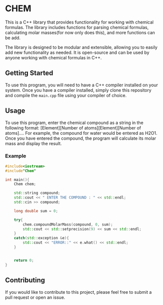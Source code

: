 # CHEM 

This is a C++ library that provides functionality for working with chemical formulas. The library includes functions for parsing chemical formulas, calculating molar masses(for now only does this), and more functions can be add.

The library is designed to be modular and extensible, allowing you to easily add new functionality as needed. It is open-source and can be used by anyone working with chemical formulas in C++.

## Getting Started

To use this program, you will need to have a C++ compiler installed on your system. Once you have a compiler installed, simply clone this repository and compile the `main.cpp` file using your compiler of choice.

## Usage

To use this program, enter the chemical compound as a string in the following format: [Element][Number of atoms][Element][Number of atoms].... For example, the compound for water would be entered as H2O1.
Once you have entered the compound, the program will calculate its molar mass and display the result.

### Example

```cpp
#include<iostream>
#include"Chem"

int main(){
    Chem chem;

    std::string compound;
    std::cout << " ENTER THE COMPOUND : " << std::endl;
    std::cin >> compound;

    long double sum = 0;

    try{
        chem.compoundMolarMass(compound, 0, sum);
        std::cout << std::setprecision(9) << sum << std::endl;
    }
    catch(std::exception &e){
        std::cout << "ERROR::" << e.what() << std::endl;
    }


    return 0;
}
```

## Contributing

If you would like to contribute to this project, please feel free to submit a pull request or open an issue.
